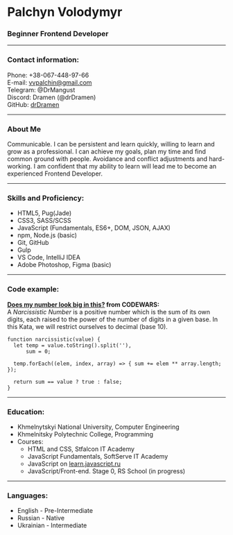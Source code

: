 # Palchyn Volodymyr

### Beginner Frontend Developer

---

### Contact information:

Phone: +38-067-448-97-66  
E-mail: vvpalchin@gmail.com  
Telegram: @DrMangust  
Discord: Dramen (@drDramen)  
GitHub: [drDramen](https://github.com/drDramen)

---

### About Me
Communicable. I can be persistent and learn quickly, willing to learn and grow as a professional. I can achieve my goals, plan my time and find common ground with people. Avoidance and conflict adjustments and hard-working.
I am confident that my ability to learn will lead me to become an experienced Frontend Developer.

---

### Skills and Proficiency:

-   HTML5, Pug(Jade)
-   CSS3, SASS/SCSS
-   JavaScript (Fundamentals, ES6+, DOM, JSON, AJAX)
-   npm, Node.js (basic)
-   Git, GitHub
-   Gulp
-   VS Code, IntelliJ IDEA
-   Adobe Photoshop, Figma (basic)

---

### Code example:

**[Does my number look big in this?](https://www.codewars.com/kata/5287e858c6b5a9678200083c/javascript) from CODEWARS:**  
A _Narcissistic Number_ is a positive number which is the sum of its own digits, each raised to the power of the number of digits in a given base. In this Kata, we will restrict ourselves to decimal (base 10).

```Js
function narcissistic(value) {
  let temp = value.toString().split(''),
      sum = 0;

  temp.forEach((elem, index, array) => { sum += elem ** array.length; });

  return sum == value ? true : false;
}
```

---

### Education:

-   Khmelnytskyi National University, Computer Engineering
-   Khmelnitsky Polytechnic College, Programming
-   Courses:
    -   HTML and CSS, Stfalcon IT Academy
    -   JavaScript Fundamentals, SoftServe IT Academy
    -   JavaScript on [learn.javascript.ru](https://learn.javascript.ru/)
    -   JavaScript/Front-end. Stage 0, RS School (in progress)

---

### Languages:

-   English - Pre-Intermediate
-   Russian - Native
-   Ukrainian - Intermediate
